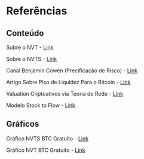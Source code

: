 
# Referências

## Conteúdo

Sobre o NVT - [Link](https://www.youtube.com/redirect?event=video_description&redir_token=QUFFLUhqbktYS1I3ZjdLbGFFaWJHLUhnZXdjNHNBNWY0UXxBQ3Jtc0tta2VNVk5MMFE4cGRFMENSX2V4QVd6b1hpV1EzRWNKSGgyX0NLNnJNSENKZE5FSHdESU55QUExeDZwdFlxT21mLTdmNnAxQzlvS2taZ2dYMEZSQmplUFdYRWkwM1JzZzJFMjZFbDl3V0F4RjY2OTNXVQ&q=https%3A%2F%2Fwww.forbes.com%2Fsites%2Fwwoo%2F2017%2F09%2F29%2Fis-bitcoin-in-a-bubble-check-the-nvt-ratio%2F%3Fsh%3D128e90f56a23)

Sobre o NVTS - [Link](https://www.youtube.com/redirect?event=video_description&redir_token=QUFFLUhqbDBjcHhDZUV1NGduTHVubmJaZzJaM2VkSDJZZ3xBQ3Jtc0trTW1RbFVYNlZlbEtLbTYwN28zR3NvQmxXcjI1elNrS180d0h2NmdWeE1fVnNaamF4Z3FqS1RzZ0lSSWlVMVRTMkZYSWh0cE5PLVlHSzhfajlVVzktR1UwZ0p6M1JPV0lJWXM1MzBjS285NHpuRC1HQQ&q=https%3A%2F%2Fmedium.com%2Fcryptolab%2Fhttps-medium-com-kalichkin-rethinking-nvt-ratio-2cf810df0ab0)

Canal Benjamin Cowen (Precificação de Risco) - [Link](https://www.youtube.com/channel/UCRvqjQPSeaWn-uEx-w0XOIg)

Artigo Sobre Piso de Liquidez Para o Bitcoin - [Link](https://www.youtube.com/redirect?event=video_description&redir_token=QUFFLUhqbmV5WV91eVVKOHNGY3JPaEk1OUdiSlFOa014Z3xBQ3Jtc0trRExuVi1YSHhiZFZhRGFPV053LWEwWjROMlJjRGQzRi1Sam9qT3dWeVUwVGhJUTNTNDNmM19TaHlNOVhuRFp1NFh6SThRV0FhaWN0MXBSVXA2Sl90eXE0Ql9FWHNCamVZdGcxUnpIOWhpNlphUk1JQQ&q=https%3A%2F%2Fwww.blockwareintelligence.com%2Fp%2Fblockware-intelligence-newsletter-93f)

Valuation Criptoativos via Teoria de Rede - [Link](https://www.youtube.com/redirect?event=video_description&redir_token=QUFFLUhqbjYxeW92NDZnM2hVZnV5U1ZFYU1SX1ZlQlBId3xBQ3Jtc0ttb3pxUThQWUJIalloSzNldEhWR04xdlVfdWxjZERqX0ptaUVGY0xmeDlZbUVxUFplNmxmclFIVzNEcTdOUEJqUTRYQ0gtMGNDVHFrV0NQVlpqb0t6ZmxVS0dsbmdrRnExSDBvMmFXVm9odFdoQi10QQ&q=https%3A%2F%2Fwww.aeaweb.org%2Fconference%2F2018%2Fpreliminary%2Fpaper%2FtsFKfa85)

Modelo Stock to Flow - [Link](https://www.youtube.com/redirect?event=video_description&redir_token=QUFFLUhqazQ5OEJGV2tqVDgzUjJjYzlzMTJMeU1CYjRDd3xBQ3Jtc0ttYXZ0Y2p0RDFpamRLT0liNFNab2xQZ3dobGpqa29kYl9FbHN3OHZ0OVdoT2NlY3gwcjNRdkpyR3BOX0otdU9zMkFIcXRjeGpSLXVfQU5BSXg3SE1PR1FsZ1ZVQzVZOXliSmRpbm5DTWEyZGR3UGJtOA&q=https%3A%2F%2Fmedium.com%2F%40100trillionUSD%2Fmodeling-bitcoins-value-with-scarcity-91fa0fc03e25)

## Gráficos

Gráfico NVTS BTC Gratuito - [Link](https://www.youtube.com/redirect?event=video_description&redir_token=QUFFLUhqa0hrNkY3ei1wSVRmRHdJREZwWlRjOWVYZHYxQXxBQ3Jtc0ttdXNzOHhpYnliR3hmbnlxWEFwQ1lMRjNCMGllbkQxQ2V0SzQtT3NfSm1zR2NuWEpNODBWcWNKb19iQ3g5Yl9wSEMzbnBPNXUwVWlHZU1WOTFJblZaQm83RUFfWlhMWnkzWDZHc093RXpHSTV1Q2FUYw&q=http%3A%2F%2Fcharts.woobull.com%2Fbitcoin-nvt-signal%2F)

Gráfico NVT BTC Gratuito - [Link](https://www.youtube.com/redirect?event=video_description&redir_token=QUFFLUhqbkZGclR1MFhXd2JpMElVNmlKSXhXWGlkaWFHQXxBQ3Jtc0trZ25ydGlic0dsTlBEc3QxcVNrMFExTTRza2RJcWdlU3A3Rm1DTnJ1Sm9zcVVjTW9FaFJ1N0xhdXJSaHRaclVzMzJjbzdtZklETmY3bllGYW1YZldUSm9tSFlOV0w5SXYyT3Q3YWFXdDJkUTJrTUN4TQ&q=http%3A%2F%2Fcharts.woobull.com%2Fbitcoin-nvt-ratio%2F)
